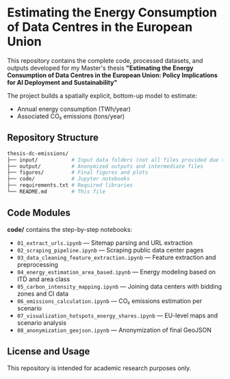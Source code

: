 # Estimating the Energy Consumption of Data Centres in the European Union

This repository contains the complete code, processed datasets, and outputs developed for my Master's thesis **"Estimating the Energy Consumption of Data Centres in the European Union: Policy Implications for AI Deployment and Sustainability"**

The project builds a spatially explicit, bottom-up model to estimate:
- Annual energy consumption (TWh/year)
- Associated CO₂ emissions (tons/year) 

## Repository Structure

```bash
thesis-dc-emissions/
├── input/           # Input data folders (not all files provided due to confidentiality)
├── output/          # Anonymized outputs and intermediate files
├── figures/         # Final figures and plots
├── code/            # Jupyter notebooks 
├── requirements.txt # Required libraries
└── README.md        # This file
```

## Code Modules

**code/** contains the step-by-step notebooks:

- `01_extract_urls.ipynb` — Sitemap parsing and URL extraction
- `02_scraping_pipeline.ipynb` — Scraping public data center pages
- `03_data_cleaning_feature_extraction.ipynb` — Feature extraction and preprocessing
- `04_energy_estimation_area_based.ipynb` — Energy modeling based on ITD and area class
- `05_carbon_intensity_mapping.ipynb` — Joining data centers with bidding zones and CI data
- `06_emissions_calculation.ipynb` — CO₂ emissions estimation per scenario
- `07_visualization_hotspots_energy_shares.ipynb` — EU-level maps and scenario analysis
- `08_anonymization_geojson.ipynb` — Anonymization of final GeoJSON

##  License and Usage

This repository is intended for academic research purposes only.
